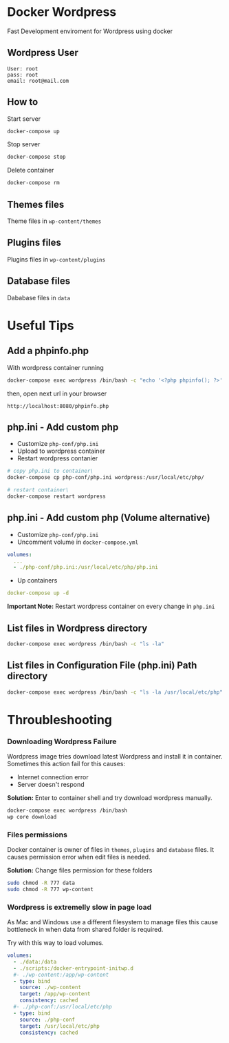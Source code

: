 # Docker Wordpress

Fast Development enviroment for Wordpress using docker

## Wordpress User
```
User: root
pass: root
email: root@mail.com
```

## How to

Start server
```bash
docker-compose up
```

Stop server
```bash
docker-compose stop
```

Delete container
```bash
docker-compose rm
```

## Themes files
Theme files in `wp-content/themes`

## Plugins files
Plugins files in `wp-content/plugins`

## Database files
Dababase files in `data`


# Useful Tips

## Add a phpinfo.php

With wordpress container running
```bash
docker-compose exec wordpress /bin/bash -c "echo '<?php phpinfo(); ?>' > /var/www/html/phpinfo.php"
```
then, open next url in your browser
```
http://localhost:8080/phpinfo.php
```

## php.ini - Add custom php

* Customize `php-conf/php.ini`
* Upload to wordpress container
* Restart wordpress contanier

```bash
# copy php.ini to container\
docker-compose cp php-conf/php.ini wordpress:/usr/local/etc/php/

# restart container\
docker-compose restart wordpress
```

## php.ini - Add custom php (Volume alternative)

* Customize `php-conf/php.ini`
* Uncomment volume in `docker-compose.yml`
```yaml
volumes:
  ...
  - ./php-conf/php.ini:/usr/local/etc/php/php.ini
```
* Up containers
```yaml
docker-compose up -d
```
**Important Note:** Restart wordpress container on every change in `php.ini`


## List files in Wordpress directory
```bash
docker-compose exec wordpress /bin/bash -c "ls -la"
```

## List files in Configuration File (php.ini) Path directory
```bash
docker-compose exec wordpress /bin/bash -c "ls -la /usr/local/etc/php"
```


# Throubleshooting

### Downloading Wordpress Failure 

Wordpress image tries download latest Wordpress and install it in container.
Sometimes this action fail for this causes:

* Internet connection error
* Server doesn't respond

**Solution:** Enter to container shell and try download wordpress manually.
```bash
docker-compose exec wordpress /bin/bash
wp core download
```

### Files permissions

Docker container is owner of files in `themes`, `plugins` and `database` files. It causes permission error when edit files is needed.

**Solution:** Change files permission for these folders
```bash
sudo chmod -R 777 data
sudo chmod -R 777 wp-content
```

### Wordpress is extremelly slow in page load
As Mac and Windows use a different filesystem to manage files this cause bottleneck in when data from shared folder is required.

Try with this way to load volumes.

```yaml
volumes:
  - ./data:/data
  - ./scripts:/docker-entrypoint-initwp.d
  #- ./wp-content:/app/wp-content
  - type: bind
    source: ./wp-content
    target: /app/wp-content
    consistency: cached
  #- ./php-conf:/usr/local/etc/php
  - type: bind
    source: ./php-conf
    target: /usr/local/etc/php
    consistency: cached
```

 

